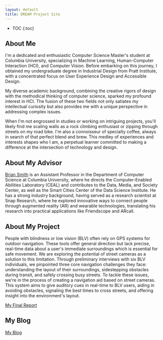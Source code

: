 ```yaml
---
layout: default
title: DREAM Project Site
---
```


* TOC
{:toc}

## About Me
I'm a dedicated and enthusiastic Computer Science Master's student at Columbia University, specializing in Machine Learning, Human-Computer Interaction (HCI), and Computer Vision. Before embarking on this journey, I obtained my undergraduate degree in Industrial Design from Pratt Institute, with a concentrated focus on User Experience Design and Accessible Design.

My diverse academic background, combining the creative rigors of design with the methodical thinking of computer science, sparked my profound interest in HCI. The fusion of these two fields not only satiates my intellectual curiosity but also provides me with a unique perspective in addressing complex issues.

When I'm not engrossed in studies or working on intriguing projects, you'll likely find me scaling walls as a rock climbing enthusiast or zipping through streets on my road bike. I'm also a connoisseur of specialty coffee, always in search of that perfect blend and brew. This medley of experiences and interests shapes who I am, a perpetual learner committed to making a difference at the intersection of technology and design.

## About My Advisor

[Brian Smith](https://www.cs.columbia.edu/~brian/) is an Assistant Professor in the Department of Computer Science at Columbia University, where he directs the Computer-Enabled Abilities Laboratory (CEAL) and contributes to the Data, Media, and Society Center, as well as the Smart Cities Center of the Data Science Institute. He has a strong industry background, having served as a research scientist at Snap Research, where he explored innovative ways to connect people through augmented reality (AR) and wearable technologies, translating his research into practical applications like Friendscope and ARcall.

## About My Project

People with blindness or low vision (BLV) often rely on GPS systems for outdoor navigation. These tools offer general direction but lack precise, real-time data about a user's immediate surroundings which is essential for safe movement. We are exploring the potential of street cameras as a solution to this limitation. Through preliminary interviews with six BLV individuals, we pinpointed three core navigation challenges they face: understanding the layout of their surroundings, sidestepping obstacles during transit, and safely crossing busy streets. To tackle these issues, we're in the process of creating a navigation aid based on street cameras. This system aims to give auditory cues in real-time to BLV users, aiding in avoiding obstacles, signaling the best times to cross streets, and offering insight into the environment's layout.

[My Final Report](files/finalreport.pdf)

## My Blog

[My Blog](blog.html)
